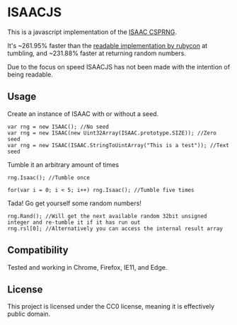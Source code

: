 # ISAACJS

This is a javascript implementation of the [ISAAC CSPRNG](https://burtleburtle.net/bob/rand/isaacafa.html).

It's ~261.95% faster than the [readable implementation by rubycon](https://github.com/rubycon/isaac.js) at tumbling, and ~231.88% faster at returning random numbers.

Due to the focus on speed ISAACJS has not been made with the intention of being readable.

## Usage

Create an instance of ISAAC with or without a seed.
```JS
var rng = new ISAAC(); //No seed
var rng = new ISAAC(new Uint32Array(ISAAC.prototype.SIZE)); //Zero seed
var rng = new ISAAC(ISAAC.StringToUintArray("This is a test")); //Text seed
```

Tumble it an arbitrary amount of times
```JS
rng.Isaac(); //Tumble once

for(var i = 0; i < 5; i++) rng.Isaac(); //Tumble five times
```

Tada! Go get yourself some random numbers!
```JS
rng.Rand(); //Will get the next available random 32bit unsigned integer and re-tumble it if it has run out
rng.rsl[0]; //Alternatively you can access the internal result array
```

## Compatibility

Tested and working in Chrome, Firefox, IE11, and Edge.

## License

This project is licensed under the CC0 license, meaning it is effectively public domain.
